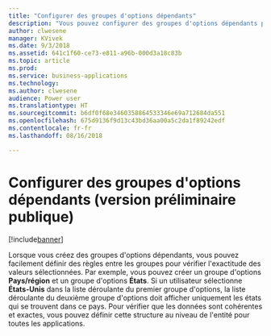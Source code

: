 ```yaml
---
title: "Configurer des groupes d'options dépendants"
description: "Vous pouvez configurer des groupes d'options dépendants pour fournir des listes déroulantes en cascade dans vos applications et permettre une validation simple des données entre les listes déroulantes."
author: clwesene
manager: KVivek
ms.date: 9/3/2018
ms.assetid: 641c1f60-ce73-e811-a96b-000d3a18c83b
ms.topic: article
ms.prod: 
ms.service: business-applications
ms.technology: 
ms.author: clwesene
audience: Power user
ms.translationtype: HT
ms.sourcegitcommit: b6df0f68e3460358864533346e69a712684da551
ms.openlocfilehash: 675d9136f9d13c43bd36aa00a5c2da1f89242edf
ms.contentlocale: fr-fr
ms.lasthandoff: 08/16/2018

---
```

# <a name="configure-dependent-option-sets-public-preview"></a>Configurer des groupes d'options dépendants (version préliminaire publique)


[!include[banner](../../includes/banner.md)]

Lorsque vous créez des groupes d'options dépendants, vous pouvez facilement définir des règles entre les groupes pour vérifier l'exactitude des valeurs sélectionnées. Par exemple, vous pouvez créer un groupe d'options **Pays/région** et un groupe d'options **États**. Si un utilisateur sélectionne **États-Unis** dans la liste déroulante du premier groupe d'options, la liste déroulante du deuxième groupe d'options doit afficher uniquement les états qui se trouvent dans ce pays. Pour vérifier que les données sont cohérentes et exactes, vous pouvez définir cette structure au niveau de l'entité pour toutes les applications.

